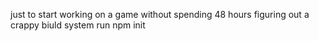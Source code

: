 just to start working on a game without spending 48 hours figuring out a crappy biuld system
run npm init